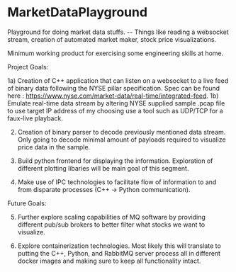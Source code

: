# MarketDataPlayground
Playground for doing market data stuffs. -- Things like reading a websocket stream, creation of automated market maker, stock price visualizations.

Minimum working product for exercising some engineering skills at home.

Project Goals:

1a) Creation of C++ application that can listen on a websocket to a live feed of binary data following the NYSE pillar specification.
    Spec can be found here : https://www.nyse.com/market-data/real-time/integrated-feed.
1b) Emulate real-time data stream by altering NYSE supplied sample .pcap file to use target IP address of my choosing use a tool such as
    UDP/TCP for a faux-live playback.

2) Creation of binary parser to decode previously mentioned data stream. Only going to decode minimal amount of payloads required to
   visualize price data in the sample.

3) Build python frontend for displaying the information. Exploration of different plotting libaries will be main goal of this segment.

4) Make use of IPC technologies to facilitate flow of information to and from disparate processes (C++ -> Python communication).

Future Goals:

5) Further explore scaling capabilities of MQ software by providing different pub/sub brokers to better filter what stocks 
   we want to visualize.

6) Explore containerization technologies. Most likely this will translate to putting the C++, Python, and RabbitMQ server process all
   in different docker images and making sure to keep all functionality intact. 
